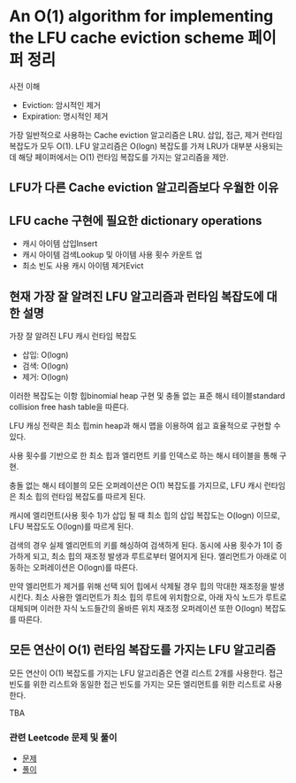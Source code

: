# An O(1) algorithm for implementing the LFU cache eviction scheme 페이퍼 정리

사전 이해

- Eviction: 암시적인 제거
- Expiration: 명시적인 제거

가장 일반적으로 사용하는 Cache eviction 알고리즘은 LRU. 삽입, 접근, 제거 런타임 복잡도가 모두 O(1).
LFU 알고리즘은 O(logn) 복잡도를 가져 LRU가 대부분 사용되는데 해당 페이퍼에서는 O(1) 런타임 복잡도를 가지는 알고리즘을 제안.

## LFU가 다른 Cache eviction 알고리즘보다 우월한 이유

## LFU cache 구현에 필요한 dictionary operations

- 캐시 아이템 삽입Insert
- 캐시 아이템 검색Lookup 및 아이템 사용 횟수 카운트 업
- 최소 빈도 사용 캐시 아이템 제거Evict

## 현재 가장 잘 알려진 LFU 알고리즘과 런타임 복잡도에 대한 설명

가장 잘 알려진 LFU 캐시 런타임 복잡도

- 삽입: O(logn)
- 검색: O(logn)
- 제거: O(logn)

이러한 복잡도는 이항 힙binomial heap 구현 및 충돌 없는 표준 해시 테이블standard collision free hash table을 따른다.

LFU 캐싱 전략은 최소 힙min heap과 해시 맵을 이용하여 쉽고 효율적으로 구현할 수 있다.

사용 횟수를 기반으로 한 최소 힙과 엘리먼트 키를 인덱스로 하는 해시 테이블을 통해 구현.

충돌 없는 해시 테이블의 모든 오퍼레이션은 O(1) 복잡도를 가지므로, LFU 캐시 런타임은 최소 힙의 런타임 복잡도를 따르게 된다.

캐시에 엘리먼트(사용 횟수 1)가 삽입 될 때 최소 힙의 삽입 복잡도는 O(logn) 이므로, LFU 복잡도도 O(logn)를 따르게 된다.

검색의 경우 실제 엘리먼트의 키를 해싱하여 검색하게 된다. 동시에 사용 횟수가 1이 증가하게 되고, 최소 힙의 재조정 발생과 루트로부터 멀어지게 된다. 엘리먼트가 아래로 이동하는 오퍼레이션은 O(logn)를 따른다.

만약 엘리먼트가 제거를 위해 선택 되어 힙에서 삭제될 경우 힙의 막대한 재조정을 발생시킨다. 최소 사용한 엘리먼트가 최소 힙의 루트에 위치함으로, 아래 자식 노드가 루트로 대체되며 이러한 자식 노드들간의 올바른 위치 재조정 오퍼레이션 또한 O(logn) 복잡도를 따른다.

## 모든 연산이 O(1) 런타임 복잡도를 가지는 LFU 알고리즘

모든 연산이 O(1) 복잡도를 가지는 LFU 알고리즘은 연결 리스트 2개를 사용한다. 접근 빈도를 위한 리스트와 동일한 접근 빈도를 가지는 모든 엘리먼트를 위한 리스트로 사용한다.

TBA

### 관련 Leetcode 문제 및 풀이

- [문제](https://leetcode.com/problems/lfu-cache/)
- [풀이](https://github.com/Ryann10/TIL/blob/master/problem-solving/leetcode/hard/460.md)
